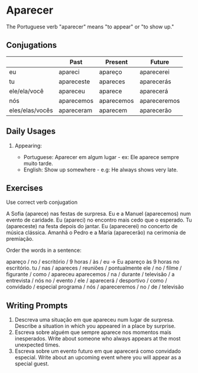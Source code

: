 # Aparecer

The Portuguese verb "aparecer" means "to appear" or "to show up."

## Conjugations

|                 | Past       | Present    | Future       |
| --------------- | ---------- | ---------- | ------------ |
| eu              | apareci    | apareço    | aparecerei   |
| tu              | apareceste | apareces   | aparecerás   |
| ele/ela/você    | apareceu   | aparece    | aparecerá    |
| nós             | aparecemos | aparecemos | apareceremos |
| eles/elas/vocês | apareceram | aparecem   | aparecerão   |

## Daily Usages

1. Appearing:

   - Portuguese: Aparecer em algum lugar - ex: Ele aparece sempre muito tarde.
   - English: Show up somewhere - e.g: He always shows very late.

## Exercises

Use correct verb conjugation

A Sofia (aparece) nas festas de surpresa.
Eu e a Manuel (aparecemos) num evento de caridade.
Eu (apareci) no encontro mais cedo que o esperado.
Tu (apareceste) na festa depois do jantar.
Eu (aparecerei) no concerto de música clássica.
Amanhã o Pedro e a Maria (aparecerão) na cerimonia de premiação.

Order the words in a sentence:

apareço / no / escritório / 9 horas / às / eu -> Eu apareço às 9 horas no escritório.
tu / nas / apareces / reuniões / pontualmente
ele / no / filme / figurante / como / apareceu
aparecemos / na / durante / televisão / a entrevista / nós
no / evento / ele / aparecerá / desportivo / como / convidado / especial
programa / nós / apareceremos / no / de / televisão

## Writing Prompts

1. Descreva uma situação em que apareceu num lugar de surpresa. Describe a situation in which you appeared in a place by surprise.
2. Escreva sobre alguém que sempre aparece nos momentos mais inesperados. Write about someone who always appears at the most unexpected times.
3. Escreva sobre um evento futuro em que aparecerá como convidado especial. Write about an upcoming event where you will appear as a special guest.
